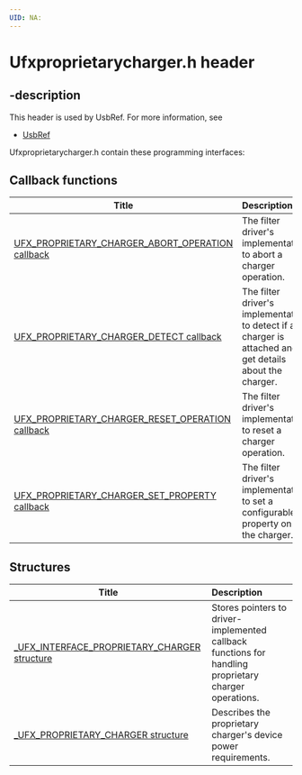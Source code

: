 ```yaml
---
UID: NA:
---
```


# Ufxproprietarycharger.h header

## -description

This header is used by UsbRef. For more information, see
- [UsbRef](../_UsbRef/index.md)

Ufxproprietarycharger.h contain these programming interfaces:


## Callback functions

| Title   | Description   |
| ---- |:---- |
| [UFX_PROPRIETARY_CHARGER_ABORT_OPERATION callback](nc-ufxproprietarycharger-ufx_proprietary_charger_abort_operation.md) | The filter driver's implementation to abort a charger operation. |
| [UFX_PROPRIETARY_CHARGER_DETECT callback](nc-ufxproprietarycharger-ufx_proprietary_charger_detect.md) | The filter driver's implementation to detect if a charger is attached and get details about the charger. |
| [UFX_PROPRIETARY_CHARGER_RESET_OPERATION callback](nc-ufxproprietarycharger-ufx_proprietary_charger_reset_operation.md) | The filter driver's implementation to reset a charger operation. |
| [UFX_PROPRIETARY_CHARGER_SET_PROPERTY callback](nc-ufxproprietarycharger-ufx_proprietary_charger_set_property.md) | The filter driver's implementation to set a configurable property on the charger. |

## Structures

| Title   | Description   |
| ---- |:---- |
| [_UFX_INTERFACE_PROPRIETARY_CHARGER structure](ns-ufxproprietarycharger-_ufx_interface_proprietary_charger.md) | Stores pointers to driver-implemented callback functions for handling proprietary charger operations. |
| [_UFX_PROPRIETARY_CHARGER structure](ns-ufxproprietarycharger-_ufx_proprietary_charger.md) | Describes the proprietary charger's device power requirements. |
